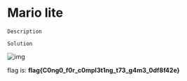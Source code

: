 # Mario lite

`Description`

`Solution`

![img](flag.png)

flag is: **flag{C0ng0_f0r_c0mpl3t1ng_t73_g4m3_0df8f42e}**